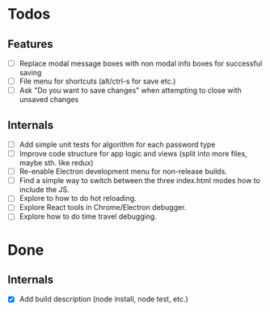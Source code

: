 # Todos
## Features
- [ ] Replace modal message boxes with non modal info boxes for successful saving
- [ ] File menu for shortcuts (alt/ctrl-s for save etc.)
- [ ] Ask "Do you want to save changes" when attempting to close with unsaved changes

## Internals
- [ ] Add simple unit tests for algorithm for each password type
- [ ] Improve code structure for app logic and views (split into more files, maybe sth. like redux)
- [ ] Re-enable Electron development menu for non-release builds.
- [ ] Find a simple way to switch between the three index.html modes how to include the JS.
- [ ] Explore to how to do hot reloading.
- [ ] Explore React tools in Chrome/Electron debugger. 
- [ ] Explore how to do time travel debugging. 
 
# Done
## Internals
- [x] Add build description (node install, node test, etc.)
